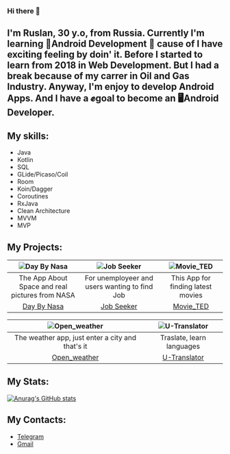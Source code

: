 ### Hi there 👋

<!--
**Rasel579/Rasel579** is a ✨ _special_ ✨ repository because its `README.md` (this file) appears on your GitHub profile.

Here are some ideas to get you started:-->
## I'm Ruslan, 30 y.o, from Russia. Currently I'm learning  🤖Android Development 🤖  cause of I have exciting feeling by doin' it. Before I started to learn from 2018 in Web Development. But I had a break because of my carrer in Oil and Gas Industry. Anyway, I'm enjoy to develop Android Apps. And I have a ✊goal to become an 🖥️Android Developer.

## My skills:
* Java
* Kotlin
* SQL
* GLide/Picaso/Coil
* Room
* Koin/Dagger
* Coroutines
* RxJava
* Clean Architecture
* MVVM
* MVP


##  My Projects:

| ![Day By Nasa](Images/DayByNasa.gif)| ![Job Seeker](Images/JobSeeker.gif) | ![Movie_TED](Images/Movie_TED.gif) | 
|:--------------------------------:|:--------------------------------:|:--------------------------------:|
| The App About Space and real pictures from NASA | For unemployeer and users wanting to find Job| This App for finding latest movies|
|[Day By Nasa](https://github.com/Rasel579/DayByNasa.git)|[Job Seeker](https://github.com/Rasel579/JobSeeker.git)|[Movie_TED](https://github.com/Rasel579/MV_TED.git)|


|![Open_weather](Images/Open_Weather.gif) | ![U-Translator](Images/Utranslator.gif) |
|:--------------------------------:|:--------------------------------:|
|The weather app, just enter a city and that's it|Traslate, learn languages|
|[Open_weather](https://github.com/Rasel579/Weather_App.git)|[U-Translator](https://github.com/Rasel579/UTranslator.git)|

## My Stats:
[![Anurag's GitHub stats](https://github-readme-stats.vercel.app/api?username=Rasel579)](https://github.com/anuraghazra/github-readme-stats)

 ## My Contacts:
 * [Telegram](https://t.me/RuslanShaykh)
 * [Gmail](rasel579@gmail.com)

